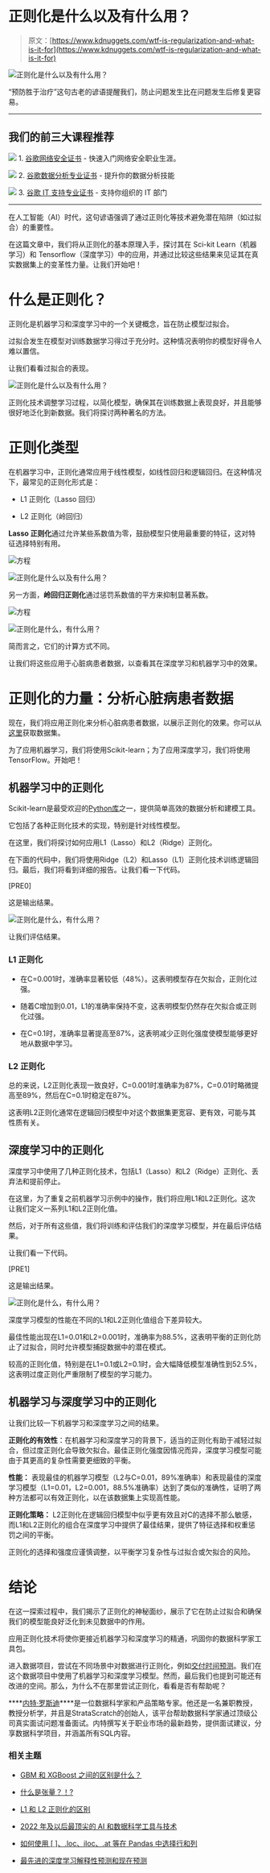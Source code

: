 # 正则化是什么以及有什么用？

> 原文：[https://www.kdnuggets.com/wtf-is-regularization-and-what-is-it-for](https://www.kdnuggets.com/wtf-is-regularization-and-what-is-it-for)

![正则化是什么以及有什么用？](../Images/d39360463487f8003bd583da1523f5d9.png)

“预防胜于治疗”这句古老的谚语提醒我们，防止问题发生比在问题发生后修复更容易。

* * *

## 我们的前三大课程推荐

![](../Images/0244c01ba9267c002ef39d4907e0b8fb.png) 1\. [谷歌网络安全证书](https://www.kdnuggets.com/google-cybersecurity) - 快速入门网络安全职业生涯。

![](../Images/e225c49c3c91745821c8c0368bf04711.png) 2\. [谷歌数据分析专业证书](https://www.kdnuggets.com/google-data-analytics) - 提升你的数据分析技能

![](../Images/0244c01ba9267c002ef39d4907e0b8fb.png) 3\. [谷歌 IT 支持专业证书](https://www.kdnuggets.com/google-itsupport) - 支持你组织的 IT 部门

* * *

在人工智能（AI）时代，这句谚语强调了通过正则化等技术避免潜在陷阱（如过拟合）的重要性。

在这篇文章中，我们将从正则化的基本原理入手，探讨其在 Sci-kit Learn（机器学习）和 Tensorflow（深度学习）中的应用，并通过比较这些结果来见证其在真实数据集上的变革性力量。让我们开始吧！

# 什么是正则化？

正则化是机器学习和深度学习中的一个关键概念，旨在防止模型过拟合。

过拟合发生在模型对训练数据学习得过于充分时。这种情况表明你的模型好得令人难以置信。

让我们看看过拟合的表现。

![正则化是什么以及有什么用？](../Images/00ccaf0f05fa34b1cd5866ec402cda5c.png)

正则化技术调整学习过程，以简化模型，确保其在训练数据上表现良好，并且能够很好地泛化到新数据。我们将探讨两种著名的方法。

# 正则化类型

在机器学习中，正则化通常应用于线性模型，如线性回归和逻辑回归。在这种情况下，最常见的正则化形式是：

+   L1 正则化（Lasso 回归）

+   L2 正则化（岭回归）

**Lasso 正则化**通过允许某些系数值为零，鼓励模型只使用最重要的特征，这对特征选择特别有用。

![方程](../Images/8c5e1b738e7a4baa7bd1b0ad96b01bb5.png)

![正则化是什么以及有什么用？](../Images/f00c7b9e37dfd3f73eae01feef99b5a1.png)

另一方面，**岭回归正则化**通过惩罚系数值的平方来抑制显著系数。

![方程](../Images/921975c606833ee14811111d51b36028.png)

![正则化是什么，有什么用？](../Images/4a1d226d0650c5dd32dc770b8353f0e9.png)

简而言之，它们的计算方式不同。

让我们将这些应用于心脏病患者数据，以查看其在深度学习和机器学习中的效果。

# 正则化的力量：分析心脏病患者数据

现在，我们将应用正则化来分析心脏病患者数据，以展示正则化的效果。你可以从[这里](https://www.kaggle.com/datasets/arezaei81/heartcsv?resource=download)获取数据集。

为了应用机器学习，我们将使用Scikit-learn；为了应用深度学习，我们将使用TensorFlow。开始吧！

## 机器学习中的正则化

Scikit-learn是最受欢迎的[Python库](https://www.stratascratch.com/blog/top-18-python-libraries-a-data-scientist-should-know/?utm_source=blog&utm_medium=click&utm_campaign=kdn+regularization)之一，提供简单高效的数据分析和建模工具。

它包括了各种正则化技术的实现，特别是针对线性模型。

在这里，我们将探讨如何应用L1（Lasso）和L2（Ridge）正则化。

在下面的代码中，我们将使用Ridge（L2）和Lasso（L1）正则化技术训练逻辑回归。最后，我们将看到详细的报告。让我们看一下代码。

[PRE0]

这是输出结果。

![正则化是什么，有什么用？](../Images/e9a18c84b34123f686942ea4dc3a6e64.png)

让我们评估结果。

### L1 正则化

+   在C=0.001时，准确率显著较低（48%）。这表明模型存在欠拟合，正则化过强。

+   随着C增加到0.01，L1的准确率保持不变，这表明模型仍然存在欠拟合或正则化过强。

+   在C=0.1时，准确率显著提高至87%，这表明减少正则化强度使模型能够更好地从数据中学习。

### L2 正则化

总的来说，L2正则化表现一致良好，C=0.001时准确率为87%，C=0.01时略微提高至89%，然后在C=0.1时稳定在87%。

这表明L2正则化通常在逻辑回归模型中对这个数据集更宽容、更有效，可能与其性质有关。

## 深度学习中的正则化

深度学习中使用了几种正则化技术，包括L1（Lasso）和L2（Ridge）正则化、丢弃法和提前停止。

在这里，为了重复之前机器学习示例中的操作，我们将应用L1和L2正则化。这次让我们定义一系列L1和L2正则化值。

然后，对于所有这些值，我们将训练和评估我们的深度学习模型，并在最后评估结果。

让我们看一下代码。

[PRE1]

这是输出结果。

![正则化是什么，有什么用？](../Images/aed9cbfb94be24b5c3de86e5d681d49d.png)

深度学习模型的性能在不同的L1和L2正则化值组合下差异较大。

最佳性能出现在L1=0.01和L2=0.001时，准确率为88.5%，这表明平衡的正则化防止了过拟合，同时允许模型捕捉数据中的潜在模式。

较高的正则化值，特别是在L1=0.1或L2=0.1时，会大幅降低模型准确性到52.5%，这表明过度正则化严重限制了模型的学习能力。

## 机器学习与深度学习中的正则化

让我们比较一下机器学习和深度学习之间的结果。

**正则化的有效性**：在机器学习和深度学习的背景下，适当的正则化有助于减轻过拟合，但过度正则化会导致欠拟合。最佳正则化强度因情况而异，深度学习模型可能由于其更高的复杂性需要更细致的平衡。

**性能：** 表现最佳的机器学习模型（L2与C=0.01，89%准确率）和表现最佳的深度学习模型（L1=0.01，L2=0.001，88.5%准确率）达到了类似的准确性，证明了两种方法都可以有效正则化，以在该数据集上实现高性能。

**正则化策略：** L2正则化在逻辑回归模型中似乎更有效且对C的选择不那么敏感，而L1和L2正则化的组合在深度学习中提供了最佳结果，提供了特征选择和权重惩罚之间的平衡。

正则化的选择和强度应谨慎调整，以平衡学习复杂性与过拟合或欠拟合的风险。

# 结论

在这一探索过程中，我们揭示了正则化的神秘面纱，展示了它在防止过拟合和确保我们的模型能良好泛化到未见数据中的作用。

应用正则化技术将使你更接近机器学习和深度学习的精通，巩固你的数据科学家工具包。

进入数据项目，尝试在不同场景中对数据进行正则化，例如[交付时间预测](https://platform.stratascratch.com/data-projects/delivery-duration-prediction?utm_source=blog&utm_medium=click&utm_campaign=kdn+regularization)。我们在这个数据项目中使用了机器学习和深度学习模型。然而，最后我们也提到可能还有改进的空间。那么，为什么不在那里尝试正则化，看看是否有帮助呢？

[](https://twitter.com/StrataScratch)****[内特·罗斯迪](https://twitter.com/StrataScratch)****是一位数据科学家和产品策略专家。他还是一名兼职教授，教授分析学，并且是StrataScratch的创始人，该平台帮助数据科学家通过顶级公司真实面试问题准备面试。内特撰写关于职业市场的最新趋势，提供面试建议，分享数据科学项目，并涵盖所有SQL内容。

### 相关主题

+   [GBM 和 XGBoost 之间的区别是什么？](https://www.kdnuggets.com/wtf-is-the-difference-between-gbm-and-xgboost)

+   [什么是张量？！?](https://www.kdnuggets.com/2018/05/wtf-tensor.html)

+   [L1 和 L2 正则化的区别](https://www.kdnuggets.com/2022/08/difference-l1-l2-regularization.html)

+   [2022 年及以后最顶尖的 AI 和数据科学工具与技术](https://www.kdnuggets.com/2022/03/nvidia-0317-top-ai-data-science-tools-techniques-2022-beyond.html)

+   [如何使用 [ ]、.loc、iloc、.at 等在 Pandas 中选择行和列](https://www.kdnuggets.com/2019/06/select-rows-columns-pandas.html)

+   [最先进的深度学习解释性预测和现在预测](https://www.kdnuggets.com/2021/12/sota-explainable-forecasting-and-nowcasting.html)
